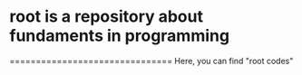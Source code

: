 # root is a  repository about fundaments in programming
===============================
Here, you can find "root codes"
